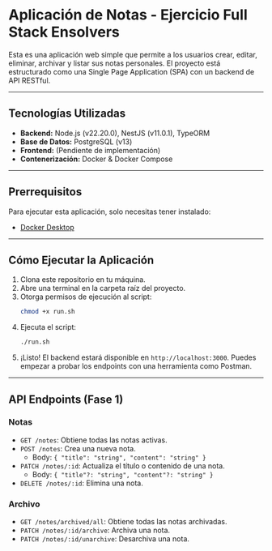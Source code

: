 # Aplicación de Notas - Ejercicio Full Stack Ensolvers

Esta es una aplicación web simple que permite a los usuarios crear, editar, eliminar, archivar y listar sus notas personales. El proyecto está estructurado como una Single Page Application (SPA) con un backend de API RESTful.

---

## Tecnologías Utilizadas

* **Backend:** Node.js (v22.20.0), NestJS (v11.0.1), TypeORM
* **Base de Datos:** PostgreSQL (v13)
* **Frontend:** (Pendiente de implementación)
* **Contenerización:** Docker & Docker Compose

---

## Prerrequisitos

Para ejecutar esta aplicación, solo necesitas tener instalado:

* [Docker Desktop](https://www.docker.com/products/docker-desktop/)

---

## Cómo Ejecutar la Aplicación

1.  Clona este repositorio en tu máquina.
2.  Abre una terminal en la carpeta raíz del proyecto.
3.  Otorga permisos de ejecución al script:
    ```bash
    chmod +x run.sh
    ```
4.  Ejecuta el script:
    ```bash
    ./run.sh
    ```
5.  ¡Listo! El backend estará disponible en `http://localhost:3000`. Puedes empezar a probar los endpoints con una herramienta como Postman.

---

## API Endpoints (Fase 1)

### Notas

* `GET /notes`: Obtiene todas las notas activas.
* `POST /notes`: Crea una nueva nota.
    * Body: `{ "title": "string", "content": "string" }`
* `PATCH /notes/:id`: Actualiza el título o contenido de una nota.
    * Body: `{ "title"?: "string", "content"?: "string" }`
* `DELETE /notes/:id`: Elimina una nota.

### Archivo

* `GET /notes/archived/all`: Obtiene todas las notas archivadas.
* `PATCH /notes/:id/archive`: Archiva una nota.
* `PATCH /notes/:id/unarchive`: Desarchiva una nota.